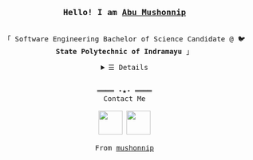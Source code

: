 <h3 align="center"><samp>Hello! I am <b><a rel="nofollow noopener noreferrer" target="_blank" href="https://kevincui.dev">Abu Mushonnip</a></b></samp></h3>
<p align="center"><br>
  <samp>
    「 Software Engineering Bachelor of Science Candidate @ 🐦 <b>State Polytechnic of Indramayu</b> 」<br>
  </samp>
</p>
<details align="center">
   <summary> <samp>&#9776; Details</samp></summary>
   <p align="center">
     <br>
  <img src="https://github-readme-stats.vercel.app/api?username=mushonnip&show_icons=true&hide_border=true&hide=issues&title_color=5391FE&icon_color=000000&text_color=555"></img>
  </samp>
  </p>
</details>
<br>
<samp>
  <p align="center">
    ════ ⋆★⋆ ════<br>
    Contact Me<br><br>
    <a href="https://twitter.com/AMushonnip"><img src="https://img.icons8.com/color/50/000000/twitter-circled.png" width="48"></a>
    <a href="https://linkedin.com/in/abu-mushonnip"><img src="https://img.icons8.com/fluent/48/000000/linkedin.png" width="48"></a>
    <br><br>
    From <a href="https://github.com/mushonnip/mushonnip">mushonnip</a><br>
  </p>
</samp>
